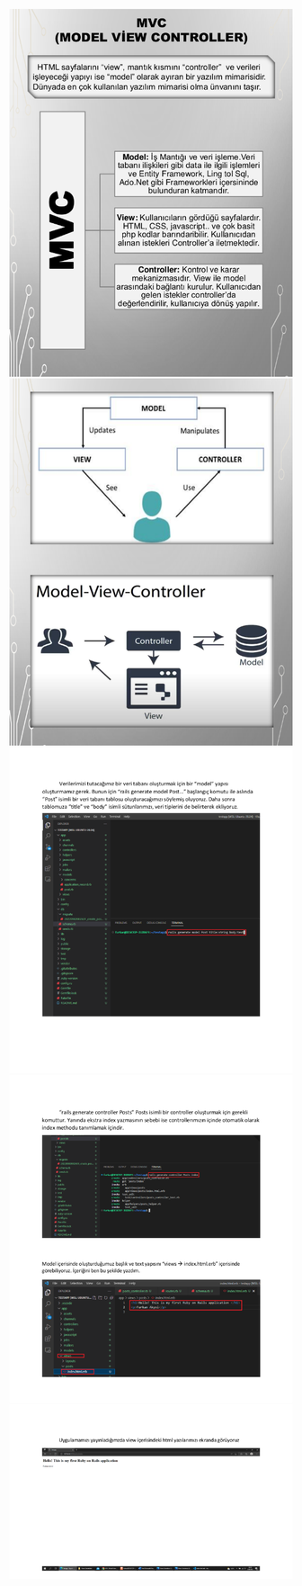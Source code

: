 ![](images/mvc1.png)
![](images/mvc2.png)
![](images/mvc3.png)
![](images/mvc4.png)
![](images/mvc5.png)